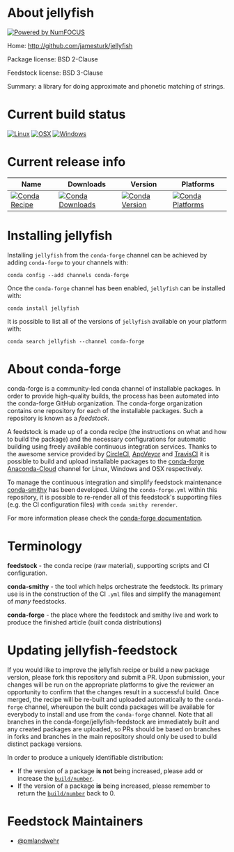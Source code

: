 About jellyfish
===============

[![Powered by NumFOCUS](https://img.shields.io/badge/powered%20by-NumFOCUS-orange.svg?style=flat&colorA=E1523D&colorB=007D8A)](http://numfocus.org)

Home: http://github.com/jamesturk/jellyfish

Package license: BSD 2-Clause

Feedstock license: BSD 3-Clause

Summary: a library for doing approximate and phonetic matching of strings.



Current build status
====================

[![Linux](https://img.shields.io/circleci/project/github/conda-forge/jellyfish-feedstock/master.svg?label=Linux)](https://circleci.com/gh/conda-forge/jellyfish-feedstock)
[![OSX](https://img.shields.io/travis/conda-forge/jellyfish-feedstock/master.svg?label=macOS)](https://travis-ci.org/conda-forge/jellyfish-feedstock)
[![Windows](https://img.shields.io/appveyor/ci/conda-forge/jellyfish-feedstock/master.svg?label=Windows)](https://ci.appveyor.com/project/conda-forge/jellyfish-feedstock/branch/master)

Current release info
====================

| Name | Downloads | Version | Platforms |
| --- | --- | --- | --- |
| [![Conda Recipe](https://img.shields.io/badge/recipe-jellyfish-green.svg)](https://anaconda.org/conda-forge/jellyfish) | [![Conda Downloads](https://img.shields.io/conda/dn/conda-forge/jellyfish.svg)](https://anaconda.org/conda-forge/jellyfish) | [![Conda Version](https://img.shields.io/conda/vn/conda-forge/jellyfish.svg)](https://anaconda.org/conda-forge/jellyfish) | [![Conda Platforms](https://img.shields.io/conda/pn/conda-forge/jellyfish.svg)](https://anaconda.org/conda-forge/jellyfish) |

Installing jellyfish
====================

Installing `jellyfish` from the `conda-forge` channel can be achieved by adding `conda-forge` to your channels with:

```
conda config --add channels conda-forge
```

Once the `conda-forge` channel has been enabled, `jellyfish` can be installed with:

```
conda install jellyfish
```

It is possible to list all of the versions of `jellyfish` available on your platform with:

```
conda search jellyfish --channel conda-forge
```


About conda-forge
=================

conda-forge is a community-led conda channel of installable packages.
In order to provide high-quality builds, the process has been automated into the
conda-forge GitHub organization. The conda-forge organization contains one repository
for each of the installable packages. Such a repository is known as a *feedstock*.

A feedstock is made up of a conda recipe (the instructions on what and how to build
the package) and the necessary configurations for automatic building using freely
available continuous integration services. Thanks to the awesome service provided by
[CircleCI](https://circleci.com/), [AppVeyor](https://www.appveyor.com/)
and [TravisCI](https://travis-ci.org/) it is possible to build and upload installable
packages to the [conda-forge](https://anaconda.org/conda-forge)
[Anaconda-Cloud](https://anaconda.org/) channel for Linux, Windows and OSX respectively.

To manage the continuous integration and simplify feedstock maintenance
[conda-smithy](https://github.com/conda-forge/conda-smithy) has been developed.
Using the ``conda-forge.yml`` within this repository, it is possible to re-render all of
this feedstock's supporting files (e.g. the CI configuration files) with ``conda smithy rerender``.

For more information please check the [conda-forge documentation](https://conda-forge.org/docs/).

Terminology
===========

**feedstock** - the conda recipe (raw material), supporting scripts and CI configuration.

**conda-smithy** - the tool which helps orchestrate the feedstock.
                   Its primary use is in the construction of the CI ``.yml`` files
                   and simplify the management of *many* feedstocks.

**conda-forge** - the place where the feedstock and smithy live and work to
                  produce the finished article (built conda distributions)


Updating jellyfish-feedstock
============================

If you would like to improve the jellyfish recipe or build a new
package version, please fork this repository and submit a PR. Upon submission,
your changes will be run on the appropriate platforms to give the reviewer an
opportunity to confirm that the changes result in a successful build. Once
merged, the recipe will be re-built and uploaded automatically to the
`conda-forge` channel, whereupon the built conda packages will be available for
everybody to install and use from the `conda-forge` channel.
Note that all branches in the conda-forge/jellyfish-feedstock are
immediately built and any created packages are uploaded, so PRs should be based
on branches in forks and branches in the main repository should only be used to
build distinct package versions.

In order to produce a uniquely identifiable distribution:
 * If the version of a package **is not** being increased, please add or increase
   the [``build/number``](https://conda.io/docs/user-guide/tasks/build-packages/define-metadata.html#build-number-and-string).
 * If the version of a package **is** being increased, please remember to return
   the [``build/number``](https://conda.io/docs/user-guide/tasks/build-packages/define-metadata.html#build-number-and-string)
   back to 0.

Feedstock Maintainers
=====================

* [@pmlandwehr](https://github.com/pmlandwehr/)

